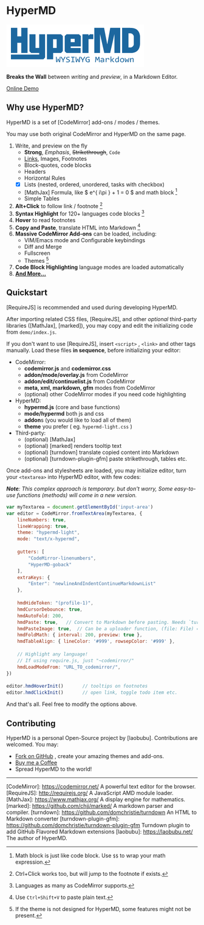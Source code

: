 # HyperMD

![HyperMD Markdown Editor](./demo/logo.png)

**Breaks the Wall** between *writing* and *preview*, in a Markdown Editor.

[Online Demo](https://demo.laobubu.net)

## Why use HyperMD?

HyperMD is a set of [CodeMirror] add-ons / modes / themes.

You may use both original CodeMirror and HyperMD on the same page.

1. Write, and preview on the fly
    - **Strong**, *Emphasis*, ~~Strikethrough~~, `Code`
    - [Links](https://laobubu.net), Images, Footnotes
    - Block-quotes, code blocks
    - Headers
    - Horizontal Rules
    - [x] Lists (nested, ordered, unordered, tasks with checkbox)
    - [MathJax] Formula, like $ e^{ i\pi } + 1 = 0 $ and math block [^4]
    - Simple Tables
2. **Alt+Click** to follow link / footnote [^1]
3. **Syntax Highlight** for 120+ languages code blocks [^2]
4. **Hover** to read footnotes
5. **Copy and Paste**, translate HTML into Markdown [^5]
6. **Massive CodeMirror Add-ons** can be loaded, including:
    - VIM/Emacs mode and Configurable keybindings
    - Diff and Merge
    - Fullscreen
    - Themes [^3]
7. **Code Block Highlighting** language modes are loaded automatically
8. **[And More...](https://laobubu.net/HyperMD/ "HyperMD Documentation")**

## Quickstart

[RequireJS] is recommended and used during developing HyperMD.

After importing related CSS files, [RequireJS],
and other *optional* third-party libraries ([MathJax], [marked]),
you may copy and edit the initializing code from `demo/index.js`.

If you don't want to use [RequireJS], insert `<script>` , `<link>`
and other tags manually. Load these files **in sequence**, before
initializing your editor:

* CodeMirror:
    - **codemirror.js** and **codemirror.css**
    - **addon/mode/overlay.js** from CodeMirror
    - **addon/edit/continuelist.js** from CodeMirror
    - **meta, xml, markdown, gfm** modes from CodeMirror
    - (optional) other CodeMirror modes if you need code highlighting
* HyperMD:
    - **hypermd.js** (core and base functions)
    - **mode/hypermd** both js and css
    - **addon**s (you would like to load all of them)
    - **theme** you prefer ( eg. `hypermd-light.css` )
* Third-party:
    - (optional) [MathJax]
    - (optional) [marked] renders tooltip text
    - (optional) [turndown] translate copied content into Markdown
    - (optional) [turndown-plugin-gfm] paste strikethrough, tables etc.

Once add-ons and stylesheets are loaded, you may initialize editor,
turn your `<textarea>` into HyperMD editor, with few codes:

***Note**: This complex approach is temporary. but don't worry,*
*Some easy-to-use functions (methods) will come in a new version.*

```javascript
var myTextarea = document.getElementById('input-area')
var editor = CodeMirror.fromTextArea(myTextarea, {
    lineNumbers: true,
    lineWrapping: true,
    theme: "hypermd-light",
    mode: "text/x-hypermd",

    gutters: [
        "CodeMirror-linenumbers",
        "HyperMD-goback"
    ],
    extraKeys: {
        "Enter": "newlineAndIndentContinueMarkdownList"
    },

    hmdHideToken: "(profile-1)",
    hmdCursorDebounce: true,
    hmdAutoFold: 200,
    hmdPaste: true,   // Convert to Markdown before pasting. Needs `turndown`
    hmdPasteImage: true,  // Can be a uploader function, (file: File) => Promise<string>
    hmdFoldMath: { interval: 200, preview: true },
    hmdTableAlign: { lineColor: '#999', rowsepColor: '#999' },

    // Highlight any language!
    // If using require.js, just "~codemirror/"
    hmdLoadModeFrom: "URL_TO_codemirror/", 
})

editor.hmdHoverInit()       // tooltips on footnotes
editor.hmdClickInit()       // open link, toggle todo item etc.
```

And that's all. Feel free to modify the options above.

## Contributing

HyperMD is a personal Open-Source project by [laobubu].
Contributions are welcomed. You may:

 - [Fork on GitHub](https://github.com/laobubu/HyperMD/) , create your amazing themes and add-ons.
 - [Buy me a Coffee](https://laobubu.net/donate.html)
 - Spread HyperMD to the world!



-------------------------------------------------------
[CodeMirror]: https://codemirror.net/   A powerful text editor for the browser.
[RequireJS]:  http://requirejs.org/   A JavaScript AMD module loader.
[MathJax]:  https://www.mathjax.org/  A display engine for mathematics.
[marked]:   https://github.com/chjj/marked/  A markdown parser and compiler.
[turndown]: https://github.com/domchristie/turndown An HTML to Markdown converter
[turndown-plugin-gfm]: https://github.com/domchristie/turndown-plugin-gfm Turndown plugin to add GitHub Flavored Markdown extensions
[laobubu]:  https://laobubu.net/  The author of HyperMD.
[^1]: Ctrl+Click works too, but will jump to the footnote if exists.
[^2]: Languages as many as CodeMirror supports.
[^3]: If the theme is not designed for HyperMD, some features might not be present.
[^4]: Math block is just like code block. Use `$$` to wrap your math expression.
[^5]: Use `Ctrl+Shift+V` to paste plain text.
